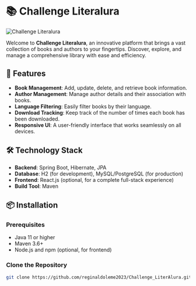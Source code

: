 # 📚 Challenge Literalura

![Challenge Literalura](https://via.placeholder.com/800x200.png?text=Challenge+Literalura)

Welcome to **Challenge Literalura**, an innovative platform that brings a vast collection of books and authors to your fingertips. Discover, explore, and manage a comprehensive library with ease and efficiency.

## 🚀 Features

- **Book Management**: Add, update, delete, and retrieve book information.
- **Author Management**: Manage author details and their association with books.
- **Language Filtering**: Easily filter books by their language.
- **Download Tracking**: Keep track of the number of times each book has been downloaded.
- **Responsive UI**: A user-friendly interface that works seamlessly on all devices.

## 🛠️ Technology Stack

- **Backend**: Spring Boot, Hibernate, JPA
- **Database**: H2 (for development), MySQL/PostgreSQL (for production)
- **Frontend**: React.js (optional, for a complete full-stack experience)
- **Build Tool**: Maven

## 📦 Installation

### Prerequisites

- Java 11 or higher
- Maven 3.6+
- Node.js and npm (optional, for frontend)

### Clone the Repository

```bash
git clone https://github.com/reginaldoleme2023/Challenge_LiterAlura.git
